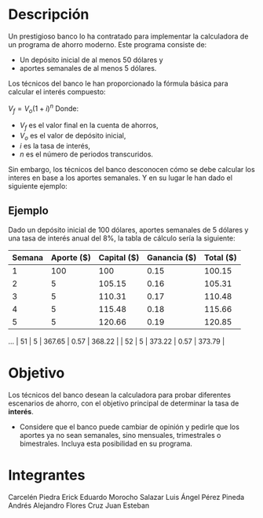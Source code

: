 # Descripción
Un prestigioso banco lo ha contratado para implementar la calculadora de un programa de ahorro moderno. 
Este programa consiste de:
* Un depósito inicial de al menos 50 dólares y
* aportes semanales de al menos 5 dólares.

Los técnicos del banco le han proporcionado la fórmula básica para calcular el interés compuesto:

$V_f=V_o(1+i)^n$
Donde:
* $V_f$ es el valor final en la cuenta de ahorros,
* $V_o$ es el valor de depósito inicial,
* $i$ es la tasa de interés,
* $n$ es el número de periodos transcuridos.


Sin embargo, los técnicos del banco desconocen cómo se debe calcular los interes en base a los aportes semanales. Y en su lugar le han dado el siguiente ejemplo:

## Ejemplo
Dado un depósito inicial de 100 dólares, aportes semanales de 5 dólares y una tasa de interés anual del 8%, la tabla de cálculo sería la siguiente:

|  Semana  |  Aporte ($)  |  Capital ($)  |  Ganancia ($)  |  Total ($)  |
|  ---     |         ---  |          ---  |           ---  |        ---  |
|  1  |  100 |   100        |   0.15    |   100.15  |
|  2  |  5   |   105.15     |   0.16    |   105.31  |
|  3  |  5   |   110.31     |   0.17    |   110.48  |
|  4  |  5   |   115.48     |   0.18    |   115.66  |
|  5  |  5   |   120.66     |   0.19    |   120.85  |
...
|  51  |  5  |   367.65     |   0.57    |   368.22  |
|  52  |  5  |   373.22     |   0.57    |   373.79  |


# Objetivo
Los técnicos del banco desean la calculadora para probar diferentes escenarios de ahorro, con el objetivo principal de determinar la tasa de **interés**. 

* Considere que el banco puede cambiar de opinión y pedirle que los aportes ya no sean semanales, sino mensuales, trimestrales o bimestrales. Incluya esta posibilidad en su programa.

# Integrantes
Carcelén Piedra Erick Eduardo
Morocho Salazar Luis Ángel
Pérez Pineda Andrés Alejandro
Flores Cruz Juan Esteban
